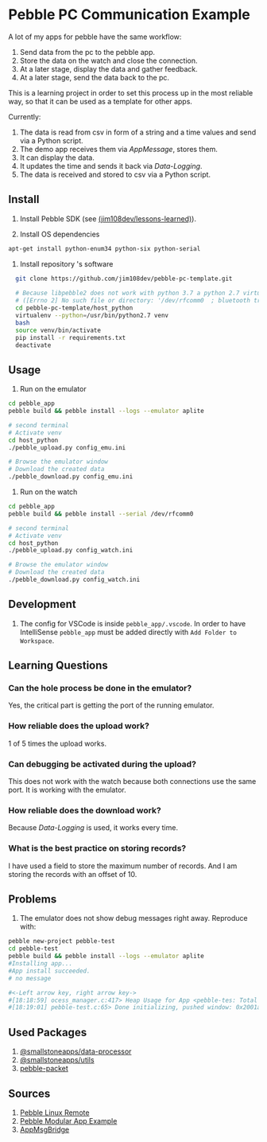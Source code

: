 # Pebble PC Communication Example

A lot of my apps for pebble have the same workflow:

1. Send data from the pc to the pebble app.
1. Store the data on the watch and close the connection.
1. At a later stage, display the data and gather feedback.
1. At a later stage, send the data back to the pc.

This is a learning project in order to set this process up in the most reliable way, so that it can be used as a template for other apps.

Currently:

1. The data is read from csv in form of a string and a time values and send via a Python script.
1. The demo app receives them via *AppMessage*, stores them.
1. It can display the data.
1. It updates the time and sends it back via *Data-Logging*.
1. The data is received and stored to csv via a Python script.

## Install

1. Install Pebble SDK (see [(jim108dev/lessons-learned)](https://github.com/jim108dev/lessons-learned/blob/main/LL-PEBBLE.md)).

1. Install OS dependencies

  ```sh
  apt-get install python-enum34 python-six python-serial
  ```
  
1. Install repository 's software

  ```sh
    git clone https://github.com/jim108dev/pebble-pc-template.git
    
    # Because libpebble2 does not work with python 3.7 a python 2.7 virtual environment is created.
    # ([Errno 2] No such file or directory: '/dev/rfcomm0  ; bluetooth transport')
    cd pebble-pc-template/host_python
    virtualenv --python=/usr/bin/python2.7 venv
    bash
    source venv/bin/activate
    pip install -r requirements.txt
    deactivate
  ```

## Usage

1. Run on the emulator

  ```sh
  cd pebble_app
  pebble build && pebble install --logs --emulator aplite

  # second terminal
  # Activate venv
  cd host_python
  ./pebble_upload.py config_emu.ini

  # Browse the emulator window
  # Download the created data
  ./pebble_download.py config_emu.ini
  ```

1. Run on the watch

  ```sh
  cd pebble_app
  pebble build && pebble install --serial /dev/rfcomm0

  # second terminal
  # Activate venv
  cd host_python
  ./pebble_upload.py config_watch.ini

  # Browse the emulator window
  # Download the created data
  ./pebble_download.py config_watch.ini
  ```

## Development

1. The config for VSCode is inside `pebble_app/.vscode`. In order to have IntelliSense `pebble_app` must be added directly with `Add Folder to Workspace`.

## Learning Questions

### Can the hole process be done in the emulator?

   Yes, the critical part is getting the port of the running emulator.

### How reliable does the upload work?

   1 of 5 times the upload works.

### Can debugging be activated during the upload?

   This does not work with the watch because both connections use the same port. It is working with the emulator.

### How reliable does the download work?

   Because *Data-Logging* is used, it works every time.

### What is the best practice on storing records?

   I have used a field to store the maximum number of records. And I am storing the records with an offset of 10.

## Problems

1. The emulator does not show debug messages right away. Reproduce with:

  ```sh
  pebble new-project pebble-test
  cd pebble-test
  pebble build && pebble install --logs --emulator aplite
  #Installing app...
  #App install succeeded.
  # no message

  #<-Left arrow key, right arrow key->
  #[18:18:59] ocess_manager.c:417> Heap Usage for App <pebble-tes: Total Size <23044B> Used <340B> Still allocated <24B>
  #[18:19:01] pebble-test.c:65> Done initializing, pushed window: 0x2001a618
  ```

## Used Packages

1. [@smallstoneapps/data-processor](https://github.com/smallstoneapps/data-processor)
1. [@smallstoneapps/utils](https://github.com/smallstoneapps/utils)
1. [pebble-packet](https://github.com/C-D-Lewis/pebble-packet)

## Sources

1. [Pebble Linux Remote](https://github.com/susundberg/pebble-linux-remote)
1. [Pebble Modular App Example](https://github.com/pebble-examples/modular-app-example/)
1. [AppMsgBridge](https://github.com/finebyte/AppMsgBridge)
